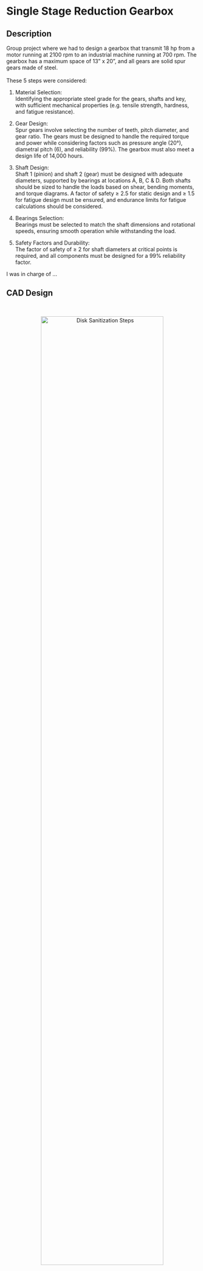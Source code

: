 <h1>Single Stage Reduction Gearbox</h1>

<h2>Description</h2>
Group project where we had to design a gearbox that transmit 18 hp from a motor running at 2100 rpm to an industrial machine running at 700 rpm. The gearbox has a maximum space of 13” x 20”, and all gears are solid spur gears made of steel. 
<br />
<br />
These 5 steps were considered:

1.  Material Selection: <br /> Identifying the appropriate steel grade for the gears, shafts and key, with sufficient mechanical properties (e.g. tensile strength, hardness, and fatigue resistance).

2.  Gear Design: <br /> Spur gears involve selecting the number of teeth, pitch diameter, and gear ratio. The gears must be designed to handle the required torque and power while considering factors such as pressure angle (20°), diametral pitch (6), and reliability (99%). The gearbox must also meet a design life of 14,000 hours.

3.  Shaft Design: <br /> Shaft 1 (pinion) and shaft 2 (gear) must be designed with adequate diameters, supported by bearings at locations A, B, C & D. Both shafts should be sized to handle the loads based on shear, bending moments, and torque diagrams. A factor of safety ≥ 2.5 for static design and ≥ 1.5 for fatigue design must be ensured, and endurance limits for fatigue calculations should be considered.

4.  Bearings Selection: <br /> Bearings must be selected to match the shaft dimensions and rotational speeds, ensuring smooth operation while withstanding the load.

5.  Safety Factors and Durability: <br /> The factor of safety of ≥ 2 for shaft diameters at critical points is required, and all components must be designed for a 99% reliability factor.

I was in charge of ...
<br />


<h2>CAD Design</h2>

<br />
<p align="center">
<img src="https://i.imgur.com/Xuzm5eB.png" height="80%" width="80%" alt="Disk Sanitization Steps"/>
<br/> Gearbox
<br />
<br />

<p align="center">
<img src="https://i.imgur.com/QwAWBsD.png" height="80%" width="80%" alt="Disk Sanitization Steps"/>
<br/> Gear Assembly
<br />
<br />

<p align="center">
<img src="https://i.imgur.com/XGCy5Mw.png" height="80%" width="80%" alt="Disk Sanitization Steps"/>
<br/> Gear
<br />
<br />

<p align="center">
<img src="https://i.imgur.com/ExdaM3L.png" height="80%" width="80%" alt="Disk Sanitization Steps"/>
<br /> Pinion
<br />
<br />

<p align="center">
<img src="https://i.imgur.com/hi350Qp.png" height="80%" width="80%" alt="Disk Sanitization Steps"/>
<br /> Shafts
<br />
<br />
  
<h2>Shear Force and Moment Diagrams for both Shafts</h2>

<br />
<p align="center">
<img src="https://i.imgur.com/3Et2QSB.png" height="80%" width="80%" alt="Disk Sanitization Steps"/>
<br />
<br />

<p align="center">
<img src="https://i.imgur.com/CKEA1x4.png" height="80%" width="80%" alt="Disk Sanitization Steps"/>
<br />
<br />

<h2>Bearing Calculation & Selection</h2>

<br />
<p align="center">
<img src="https://i.imgur.com/62TgaWL.png" height="80%" width="80%" alt="Disk Sanitization Steps"/>
<br />
<br />

<h2>Full Project Report</h2>
<br />

<br />
<br />

<!--
 ```diff
- text in red
+ text in green
! text in orange
# text in gray
@@ text in purple (and bold)@@
```
--!>
